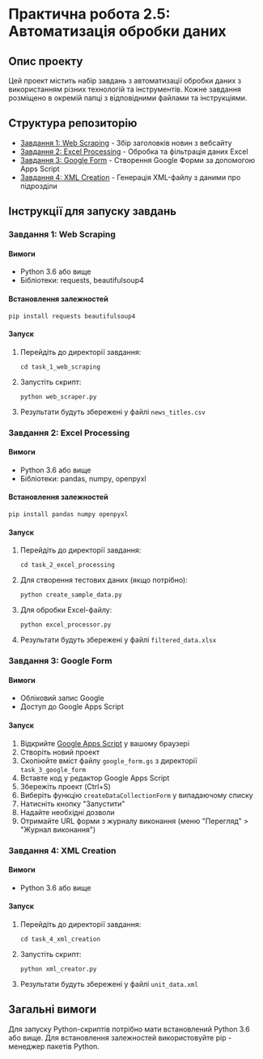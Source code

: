 # Практична робота 2.5: Автоматизація обробки даних

## Опис проекту
Цей проект містить набір завдань з автоматизації обробки даних з використанням різних технологій та інструментів. Кожне завдання розміщено в окремій папці з відповідними файлами та інструкціями.

## Структура репозиторію

- [Завдання 1: Web Scraping](./task_1_web_scraping/) - Збір заголовків новин з вебсайту
- [Завдання 2: Excel Processing](./task_2_excel_processing/) - Обробка та фільтрація даних Excel
- [Завдання 3: Google Form](./task_3_google_form/) - Створення Google Форми за допомогою Apps Script
- [Завдання 4: XML Creation](./task_4_xml_creation/) - Генерація XML-файлу з даними про підрозділи

## Інструкції для запуску завдань

### Завдання 1: Web Scraping

#### Вимоги
- Python 3.6 або вище
- Бібліотеки: requests, beautifulsoup4

#### Встановлення залежностей
```
pip install requests beautifulsoup4
```

#### Запуск
1. Перейдіть до директорії завдання:
   ```
   cd task_1_web_scraping
   ```
2. Запустіть скрипт:
   ```
   python web_scraper.py
   ```
3. Результати будуть збережені у файлі `news_titles.csv`

### Завдання 2: Excel Processing

#### Вимоги
- Python 3.6 або вище
- Бібліотеки: pandas, numpy, openpyxl

#### Встановлення залежностей
```
pip install pandas numpy openpyxl
```

#### Запуск
1. Перейдіть до директорії завдання:
   ```
   cd task_2_excel_processing
   ```
2. Для створення тестових даних (якщо потрібно):
   ```
   python create_sample_data.py
   ```
3. Для обробки Excel-файлу:
   ```
   python excel_processor.py
   ```
4. Результати будуть збережені у файлі `filtered_data.xlsx`

### Завдання 3: Google Form

#### Вимоги
- Обліковий запис Google
- Доступ до Google Apps Script

#### Запуск
1. Відкрийте [Google Apps Script](https://script.google.com/) у вашому браузері
2. Створіть новий проект
3. Скопіюйте вміст файлу `google_form.gs` з директорії `task_3_google_form`
4. Вставте код у редактор Google Apps Script
5. Збережіть проект (Ctrl+S)
6. Виберіть функцію `createDataCollectionForm` у випадаючому списку
7. Натисніть кнопку "Запустити"
8. Надайте необхідні дозволи
9. Отримайте URL форми з журналу виконання (меню "Перегляд" > "Журнал виконання")

### Завдання 4: XML Creation

#### Вимоги
- Python 3.6 або вище

#### Запуск
1. Перейдіть до директорії завдання:
   ```
   cd task_4_xml_creation
   ```
2. Запустіть скрипт:
   ```
   python xml_creator.py
   ```
3. Результати будуть збережені у файлі `unit_data.xml`

## Загальні вимоги
Для запуску Python-скриптів потрібно мати встановлений Python 3.6 або вище. Для встановлення залежностей використовуйте pip - менеджер пакетів Python.